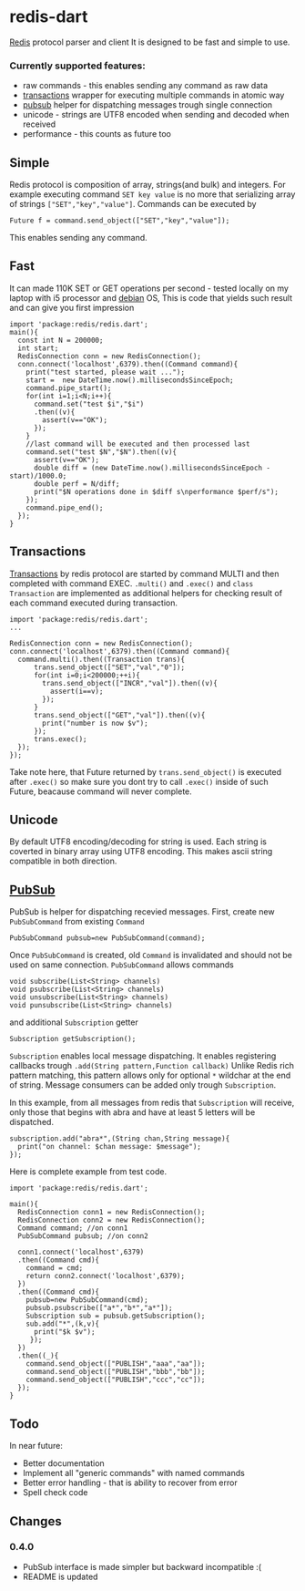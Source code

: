 redis-dart
============

[Redis](http://redis.io/) protocol  parser and client
It is designed to be fast and simple to use.

### Currently supported features:

* raw commands - this enables sending any command as raw data 
* [transactions](http://redis.io/topics/transactions) wrapper for executing multiple commands in atomic way
* [pubsub](http://redis.io/topics/pubsub) helper for dispatching messages trough single connection 
* unicode - strings are UTF8 encoded when sending and decoded when received 
* performance - this counts as future too

## Simple

Redis protocol is composition of array, strings(and bulk) and integers.
For example executing command `SET key value` is no more that serializing
array of strings `["SET","key","value"]`. Commands can be executed by

    Future f = command.send_object(["SET","key","value"]);

This enables sending any command.

## Fast

It can made  110K SET or GET operations per second - 
tested locally on my laptop with i5 processor and [debian](https://www.debian.org/) OS,
This is code that yields such result and can give you first impression

    import 'package:redis/redis.dart';
    main(){
      const int N = 200000;
      int start;
      RedisConnection conn = new RedisConnection();
      conn.connect('localhost',6379).then((Command command){
        print("test started, please wait ...");
        start =  new DateTime.now().millisecondsSinceEpoch;
        command.pipe_start();
        for(int i=1;i<N;i++){ 
          command.set("test $i","$i")
          .then((v){
            assert(v=="OK");
          });
        }
        //last command will be executed and then processed last
        command.set("test $N","$N").then((v){
          assert(v=="OK"); 
          double diff = (new DateTime.now().millisecondsSinceEpoch - start)/1000.0;
          double perf = N/diff;
          print("$N operations done in $diff s\nperformance $perf/s");
        });
        command.pipe_end();
      });
    }


## Transactions

[Transactions](http://redis.io/topics/transactions) by redis protocol are started by command MULTI and then completed with command EXEC.
`.multi()` and `.exec()` and `class Transaction` are implemented as
additional helpers for checking result of each command executed during transaction.

    import 'package:redis/redis.dart';
    ...
    
    RedisConnection conn = new RedisConnection();
    conn.connect('localhost',6379).then((Command command){    
      command.multi().then((Transaction trans){
          trans.send_object(["SET","val","0"]);
          for(int i=0;i<200000;++i){
            trans.send_object(["INCR","val"]).then((v){
              assert(i==v);
            });
          }
          trans.send_object(["GET","val"]).then((v){
            print("number is now $v");
          });
          trans.exec();
      });
    });

Take note here, that Future returned by `trans.send_object()` is executed after 
`.exec()` so make sure you dont try to call `.exec()` inside of such Future, beacause
command will never complete. 



## Unicode

By default UTF8 encoding/decoding for string is used. Each string is coverted in binary 
array using UTF8 encoding. This makes ascii string compatible in both direction.


## [PubSub](http://redis.io/topics/pubsub)

PubSub is helper for dispatching recevied messages. 
First, create new `PubSubCommand` from existing `Command`

    PubSubCommand pubsub=new PubSubCommand(command);

Once `PubSubCommand` is created, old `Command` is invalidated and should not be used
on same connection. `PubSubCommand` allows commands

    void subscribe(List<String> channels) 
    void psubscribe(List<String> channels)
    void unsubscribe(List<String> channels)
    void punsubscribe(List<String> channels)

and additional `Subscription` getter 

    Subscription getSubscription();
      
`Subscription` enables local message dispatching.
It enables registering callbacks trough `.add(String pattern,Function callback)`
Unlike Redis rich pattern matching, this pattern allows only for optional `*` wildchar
at the end of string. Message consumers can be added only trough `Subscription`.

In this example, from all messages from redis that `Subscription` will receive,
only those that begins with abra and have at least 5 letters will be dispatched.

    subscription.add("abra*",(String chan,String message){
      print("on channel: $chan message: $message");
    });

 Here is complete example from test code.
 
    import 'package:redis/redis.dart';
    
    main(){
      RedisConnection conn1 = new RedisConnection();
      RedisConnection conn2 = new RedisConnection();
      Command command; //on conn1
      PubSubCommand pubsub; //on conn2
      
      conn1.connect('localhost',6379)
      .then((Command cmd){
        command = cmd;
        return conn2.connect('localhost',6379);
      })
      .then((Command cmd){ 
        pubsub=new PubSubCommand(cmd);
        pubsub.psubscribe(["a*","b*","a*"]);
        Subscription sub = pubsub.getSubscription();
        sub.add("*",(k,v){
          print("$k $v");
         });
      })
      .then((_){ 
        command.send_object(["PUBLISH","aaa","aa"]);
        command.send_object(["PUBLISH","bbb","bb"]);
        command.send_object(["PUBLISH","ccc","cc"]); 
      });
    }
    
## Todo 
In near future:

- Better documentation
- Implement all "generic commands" with named commands
- Better error handling - that is ability to recover from error
- Spell check code

## Changes

### 0.4.0

- PubSub interface is made simpler but backward incompatible :(
- README is updated
  
